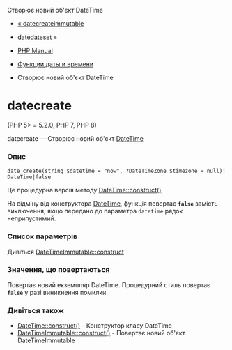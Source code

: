 Створює новий об'єкт DateTime

-   [« datecreateimmutable](function.date-create-immutable.html)
    
-   [datedateset »](function.date-date-set.html)
    
-   [PHP Manual](index.html)
    
-   [Функции даты и времени](ref.datetime.html)
    
-   Створює новий об'єкт DateTime
    

# datecreate

(PHP 5> = 5.2.0, PHP 7, PHP 8)

datecreate — Створює новий об'єкт [DateTime](class.datetime.html)

### Опис

```methodsynopsis
date_create(string $datetime = "now", ?DateTimeZone $timezone = null): DateTime|false
```

Це процедурна версія методу [DateTime::construct()](datetime.construct.html)

На відміну від конструктора [DateTime](class.datetime.html), функція повертає **`false`** замість виключення, якщо передано до параметра `datetime` рядок неприпустимий.

### Список параметрів

Дивіться [DateTimeImmutable::construct](datetimeimmutable.construct.html)

### Значення, що повертаються

Повертає новий екземпляр DateTime. Процедурний стиль повертає **`false`** у разі виникнення помилки.

### Дивіться також

-   [DateTime::construct()](datetime.construct.html) - Конструктор класу DateTime
-   [DateTimeImmutable::construct()](datetimeimmutable.construct.html) - Повертає новий об'єкт DateTimeImmutable